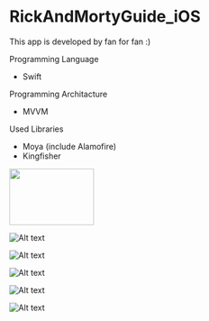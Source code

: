 # RickAndMortyGuide_iOS
This app is developed by fan for fan :)


Programming Language
- Swift

Programming Architacture
- MVVM

Used Libraries
- Moya (include Alamofire)
- Kingfisher

<img
  src="https://github.com/burakekmen/RickAndMortyGuide_iOS/blob/main/ScreenShots/CharactersPage.png"
  alt=""
  title="Characters Page"
   width="150" height="100"
  style="display: inline-block; margin: 0 auto;">
  
![Alt text](https://github.com/burakekmen/RickAndMortyGuide_iOS/blob/main/ScreenShots/CharactersPage.png)

![Alt text](https://github.com/burakekmen/RickAndMortyGuide_iOS/blob/main/ScreenShots/CharacterDetailPage.png)

![Alt text](https://github.com/burakekmen/RickAndMortyGuide_iOS/blob/main/ScreenShots/FavoritePage.png)

![Alt text](https://github.com/burakekmen/RickAndMortyGuide_iOS/blob/main/ScreenShots/EpisodesPage.png)

![Alt text](https://github.com/burakekmen/RickAndMortyGuide_iOS/blob/main/ScreenShots/EpisodeDetailPage.png)
